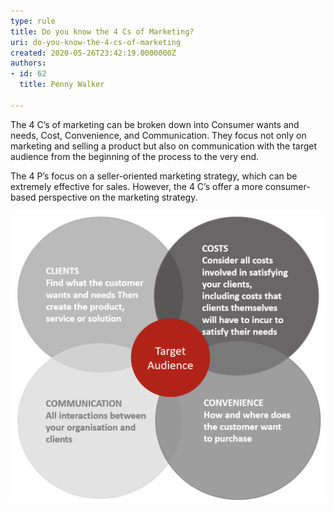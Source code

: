 ```yaml
---
type: rule
title: Do you know the 4 Cs of Marketing?
uri: do-you-know-the-4-cs-of-marketing
created: 2020-05-26T23:42:19.0000000Z
authors:
- id: 62
  title: Penny Walker

---
```


The 4 C’s of marketing can be broken down into Consumer wants and needs, Cost, Convenience, and Communication. They focus not only on marketing and selling a product but also on communication with the target audience from the beginning of the process to the very end.​
 
​The 4 P’s focus on a seller-oriented marketing strategy, which can be extremely effective for sales. However, the 4 C’s offer a more consumer-based perspective on the marketing strategy.

![ 4 C'​s of Marketing will help you segment your target market](4-cs-mkt.png)

